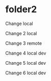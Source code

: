 # folder2

Change local

Change 2 local

Change 3 remote

Change 4 local dev

Change 5 local dev

Change 6 local dev